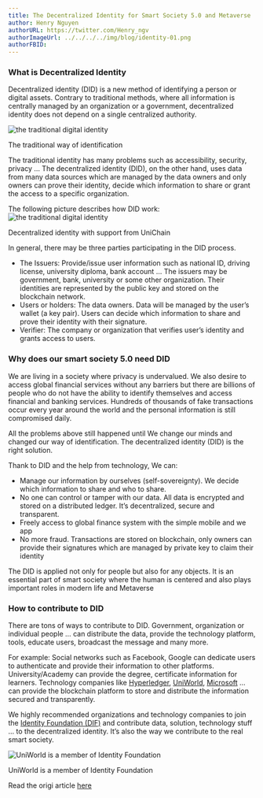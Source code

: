 ```yaml
---
title: The Decentralized Identity for Smart Society 5.0 and Metaverse
author: Henry Nguyen
authorURL: https://twitter.com/Henry_ngv
authorImageUrl: ../../../../img/blog/identity-01.png
authorFBID: 
---
```


### What is Decentralized Identity

Decentralized identity (DID) is a new method of identifying a person or digital assets. Contrary to traditional methods, where all information is centrally managed by an organization or a government, decentralized identity does not depend on a single centralized authority.

<!--truncate-->

![the traditional digital identity](../../../../img/blog/identity-01.png)
<div class="img-desc">The traditional way of identification</div>

The traditional identity has many problems such as accessibility, security, privacy … The decentralized identity (DID), on the other hand, uses data from many data sources which are managed by the data owners and only owners can prove their identity, decide which information to share or grant the access to a specific organization.

The following picture describes how DID work:
![the traditional digital identity](../../../../img/blog/identity-02.png)
<div class="img-desc">Decentralized identity with support from UniChain</div>

In general, there may be three parties participating in the DID process.

- The Issuers: Provide/issue user information such as national ID, driving license, university diploma, bank account … The issuers may be government, bank, university or some other organization. Their identities are represented by the public key and stored on the blockchain network.
- Users or holders: The data owners. Data will be managed by the user’s wallet (a key pair). Users can decide which information to share and prove their identity with their signature.
- Verifier: The company or organization that verifies user’s identity and grants access to users.

### Why does our smart society 5.0 need DID

We are living in a society where privacy is undervalued. We also desire to access global financial services without any barriers but there are billions of people who do not have the ability to identify themselves and access financial and banking services. Hundreds of thousands of fake transactions occur every year around the world and the personal information is still compromised daily.

All the problems above still happened until We change our minds and changed our way of identification. The decentralized identity (DID) is the right solution.

Thank to DID and the help from technology, We can:

- Manage our information by ourselves (self-sovereignty). We decide which information to share and who to share.
- No one can control or tamper with our data. All data is encrypted and stored on a distributed ledger. It’s decentralized, secure and transparent.
- Freely access to global finance system with the simple mobile and we app
- No more fraud. Transactions are stored on blockchain, only owners can provide their signatures which are managed by private key to claim their identity

The DID is applied not only for people but also for any objects. It is an essential part of smart society where the human is centered and also plays important roles in modern life and Metaverse

### How to contribute to DID

There are tons of ways to contribute to DID. Government, organization or individual people … can distribute the data, provide the technology platform, tools, educate users, broadcast the message and many more.

For example: Social networks such as Facebook, Google can dedicate users to authenticate and provide their information to other platforms. University/Academy can provide the degree, certificate information for learners. Technology companies like [Hyperledger](https://www.hyperledger.org/), [UniWorld](https://uniworld.io), [Microsoft](https://www.microsoft.com/) … can provide the blockchain platform to store and distribute the information secured and transparently.

We highly recommended organizations and technology companies to join the [Identity Foundation (DIF)](http://identity.foundation/) and contribute data, solution, technology stuff … to the decentralized identity. It’s also the way we contribute to the real smart society.

![UniWorld is a member of Identity Foundation](../../../../img/blog/identity-03.png)
<div class="img-desc">UniWorld is a member of Identity Foundation</div>

Read the origi article [here](https://medium.com/uniworld-io/the-decentralized-identity-for-smart-society-5-0-and-metaverse-47c557a1b7c0)